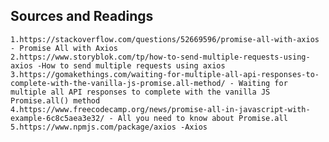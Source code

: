 ## Sources and Readings

    1.https://stackoverflow.com/questions/52669596/promise-all-with-axios - Promise All with Axios
    2.https://www.storyblok.com/tp/how-to-send-multiple-requests-using-axios -How to send multiple requests using axios
    3.https://gomakethings.com/waiting-for-multiple-all-api-responses-to-complete-with-the-vanilla-js-promise.all-method/ - Waiting for multiple all API responses to complete with the vanilla JS Promise.all() method
    4.https://www.freecodecamp.org/news/promise-all-in-javascript-with-example-6c8c5aea3e32/ - All you need to know about Promise.all
    5.https://www.npmjs.com/package/axios -Axios
